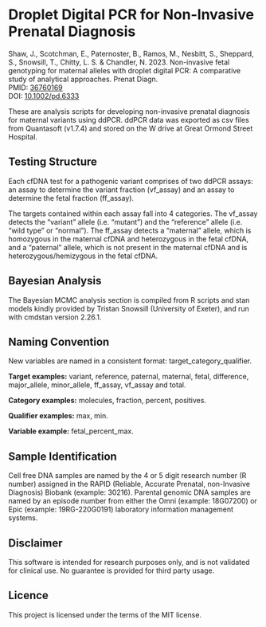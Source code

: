 # Droplet Digital PCR for Non-Invasive Prenatal Diagnosis

Shaw, J., Scotchman, E., Paternoster, B., Ramos, M., Nesbitt, S., Sheppard, S., Snowsill, T., Chitty, L. S. & Chandler, N. 2023. Non-invasive fetal genotyping for maternal alleles with droplet digital PCR: A comparative study of analytical approaches. Prenat Diagn.\
PMID: [36760169](https://pubmed.ncbi.nlm.nih.gov/36760169/)\
DOI: [10.1002/pd.6333](https://doi.org/10.1002/pd.6333)

These are analysis scripts for developing non-invasive prenatal diagnosis for maternal variants using ddPCR. ddPCR data was exported as csv files from Quantasoft (v1.7.4) and stored on the W drive at Great Ormond Street Hospital.

## Testing Structure

Each cfDNA test for a pathogenic variant comprises of two ddPCR assays: an assay to determine the variant fraction (vf_assay) and an assay to determine the fetal fraction (ff_assay).

The targets contained within each assay fall into 4 categories. The vf_assay detects the “variant” allele (i.e. “mutant”) and the “reference” allele (i.e. “wild type” or “normal”). The ff_assay detects a “maternal” allele, which is homozygous in the maternal cfDNA and heterozygous in the fetal cfDNA, and a “paternal” allele, which is not present in the maternal cfDNA and is heterozygous/hemizygous in the fetal cfDNA. 

## Bayesian Analysis
The Bayesian MCMC analysis section is compiled from R scripts and stan models kindly provided by Tristan Snowsill (University of Exeter), and run with cmdstan version 2.26.1.

## Naming Convention

New variables are named in a consistent format: target_category_qualifier.  

**Target examples:** variant, reference, paternal, maternal, fetal, difference, major_allele, minor_allele, ff_assay, vf_assay and total.  

**Category examples:** molecules, fraction, percent, positives.  

**Qualifier examples:** max, min.  

**Variable example:** fetal_percent_max.

## Sample Identification

Cell free DNA samples are named by the 4 or 5 digit research number (R number) assigned in the RAPID (Reliable, Accurate Prenatal, non-Invasive Diagnosis)
Biobank (example: 30216). Parental genomic DNA samples are named by an episode number from either the Omni (example: 18G07200) or Epic (example: 19RG-220G0191) laboratory information management systems.

## Disclaimer
This software is intended for research purposes only, and is not validated for clinical use. No guarantee is provided for third party usage.

## Licence
This project is licensed under the terms of the MIT license.
